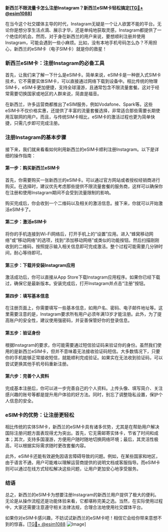 **新西兰不限流量卡怎么注册Instagram？新西兰eSIM卡轻松搞定[[TG💪+ @esim1088](https://t.me/s/esim1088)]**

在当今这个社交媒体主导的时代，Instagram无疑是一个让人欲罢不能的平台。无论你是想分享生活点滴、展示才华，还是单纯地获取灵感，Instagram都提供了一个绝佳的机会。然而，对于身在新西兰的用户来说，要想顺利注册并使用Instagram，可能会遇到一些小麻烦。比如，没有本地手机号码怎么办？不用担心，新西兰的eSIM卡（电子SIM卡）就是你的救星！

### 新西兰eSIM卡：注册Instagram的必备工具

首先，让我们来了解一下什么是eSIM卡。简单来说，eSIM卡是一种嵌入式SIM卡技术，它不需要实体SIM卡，可以直接通过网络下载到设备中。相比传统的物理SIM卡，eSIM卡更加便捷，支持全球漫游，且通常包含不限流量套餐。这对于经常需要切换国家或地区的人群来说，简直是福音。

在新西兰，许多运营商都推出了eSIM服务，例如Vodafone、Spark等。这些eSIM卡不仅价格实惠，还提供了丰富的流量套餐选择，非常适合那些需要长期使用互联网的用户。而且，与传统SIM卡相比，eSIM卡的激活过程也更为简单快捷，只需几步即可完成注册。

### 注册Instagram的基本步骤

接下来，我们就来看看如何利用新西兰的eSIM卡顺利注册Instagram。以下是详细的操作指南：

#### 第一步：购买新西兰eSIM卡

首先，你需要购买一张新西兰的eSIM卡。可以通过官方网站或者授权经销商进行购买。在选择时，建议优先考虑那些提供不限流量套餐的服务商，这样可以确保你在注册和使用Instagram期间不会受到流量限制的影响。

购买完成后，你会收到一个二维码以及相关的激活信息。接下来，你就可以开始激活eSIM卡了。

#### 第二步：激活eSIM卡

将你的手机连接到Wi-Fi网络后，打开手机上的“设置”应用。进入“蜂窝移动网络”或“移动网络”的选项，找到“添加移动网络”或类似的功能按钮。然后扫描刚刚收到的二维码，按照提示输入相关信息即可完成激活。整个过程可能需要几分钟时间，耐心等待即可。

#### 第三步：下载并安装Instagram应用

激活成功后，你可以直接从App Store下载Instagram应用程序。如果你已经下载过，确保它是最新版本。安装完成后，打开Instagram并点击“注册”按钮。

#### 第四步：填写基本信息

在注册页面上，你需要填写一些基本信息，如用户名、密码、电子邮件地址等。这里需要注意的是，Instagram要求所有用户必须年满13岁才能注册。此外，为了提高账户的安全性，建议使用强密码，并妥善保管好你的登录信息。

#### 第五步：验证身份

根据Instagram的要求，你可能需要通过短信验证码来验证你的身份。虽然我们使用的是新西兰eSIM卡，但并不意味着无法接收验证码短信。大多数情况下，只要你的手机能够正常接收短信，就能顺利完成验证。如果实在无法收到验证码，可以尝试更换其他手机号码重新注册。

#### 第六步：完善个人资料

完成基本注册后，你可以进一步完善自己的个人资料。上传头像、填写简介、关注感兴趣的账号等都是提升用户体验的好方法。同时，别忘了调整隐私设置，保护个人信息的安全。

### eSIM卡的优势：让注册更轻松

相比传统的实体SIM卡，新西兰的eSIM卡具有诸多优势，尤其是在帮助用户解决国际注册问题方面表现得尤为突出。首先，它无需邮寄实体卡，节省了时间和成本；其次，支持多国漫游，方便用户随时随地切换网络环境；最后，其灵活性极高，可以根据实际需求随时更改套餐内容。

此外，eSIM卡还能有效避免因语言障碍导致的问题。例如，在某些国家和地区，由于语言不通，用户可能难以理解运营商提供的说明文档或客服指导。而eSIM卡则可以通过在线方式轻松解决这些问题，让用户更加安心地享受服务。

### 结语

总之，新西兰的eSIM卡为想要注册Instagram的新西兰用户提供了极大的便利。无论是从操作流程还是功能体验来看，它都堪称完美之选。当然，在实际使用过程中，大家还需要注意遵守相关法律法规，合理合法地使用社交媒体平台。

如果你对eSIM卡感兴趣，不妨试试新西兰的eSIM卡吧！相信它会给你带来意想不到的惊喜。[[TG💪+ @esim1088](https://t.me/s/esim1088) ![Image](https://i.postimg.cc/4NQfJmqS/Snipaste-2025-05-13-00-14-12.png)]